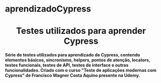 # aprendizadoCypress

<h1 align="center"> Testes utilizados para aprender Cypress </h1>

<h4>Série de testes utilizados para aprendizado de Cypress, contendo elementos básicos, sincronismo, helpers, pontos de atenção, locators, testes funcionais, 
testes de API, testes de interface e outras funcionalidades. Criado com o curso "Teste de aplicações modernas com Cypress" de Francisco Wagner Costa Aquino presente na Udemy. </h4>

